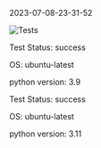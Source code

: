 2023-07-08-23-31-52 

![Tests](https://github.com/xRevx/UnitTestingExercise/actions/workflows/main.yml/badge.svg) 

Test Status: success


OS: ubuntu-latest


python version: 3.9


Test Status: success


OS: ubuntu-latest


python version: 3.11


